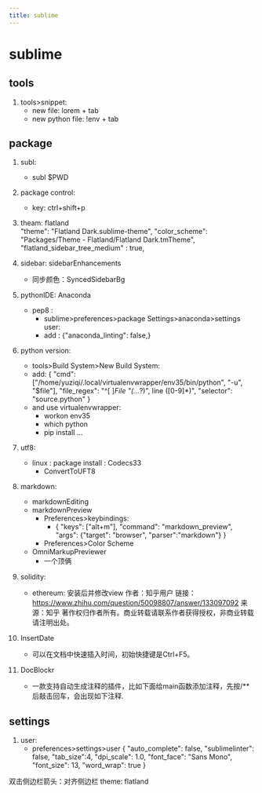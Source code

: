 ```yaml
---
title: sublime
---
```

# sublime

## tools
1. tools>snippet:
	- new file: lorem + tab
	- new python file: !env + tab

## package
1. subl:
	- subl $PWD
2. package control:
	- key: ctrl+shift+p
3. theam: flatland	
	"theme": "Flatland Dark.sublime-theme",
	"color_scheme": "Packages/Theme - Flatland/Flatland Dark.tmTheme",
	"flatland_sidebar_tree_medium" : true,
4. sidebar: sidebarEnhancements
	- 同步颜色：SyncedSidebarBg
5. pythonIDE: Anaconda
	- pep8 :
		- sublime>preferences>package Settings>anaconda>settings  user: 
		- add : {"anaconda_linting": false,}
6. python version:
	- tools>Build System>New Build System:
	- add: 
{ 
	"cmd": ["/home/yuziqi/.local/virtualenvwrapper/env35/bin/python", "-u", "$file"], 
	"file_regex": "^[ ]*File \"(...*?)\", line ([0-9]*)", 
	"selector": "source.python"
}
	- and use virtualenvwrapper:
		- workon env35
		- which python 
		- pip install ...
7. utf8:
	- linux : package install : Codecs33
		- ConvertToUFT8
	
8. markdown:
	- markdownEditing	
	- markdownPreview
		+ Preferences>keybindings:
			*  { "keys": ["alt+m"], "command": "markdown_preview", "args": {"target": "browser", "parser":"markdown"}  }
		+ Preferences>Color Scheme
	- OmniMarkupPreviewer
		+ 一个顶俩
9. solidity:
	- ethereum: 安装后并修改view
作者：知乎用户
链接：https://www.zhihu.com/question/50098807/answer/133097092
来源：知乎
著作权归作者所有。商业转载请联系作者获得授权，非商业转载请注明出处。

10. InsertDate
	- 可以在文档中快速插入时间，初始快捷键是Ctrl+F5。

11. DocBlockr
	- 一款支持自动生成注释的插件，比如下面给main函数添加注释，先按/**后敲击回车，会出现如下注释.

## settings
1. user:
	- preferences>settings>user
{
"auto_complete": false,
"sublimelinter": false,
"tab_size":4,
"dpi_scale": 1.0,
"font_face": "Sans Mono",
"font_size": 13,
"word_wrap": true
}	

双击侧边栏箭头：对齐侧边栏
theme: flatland

